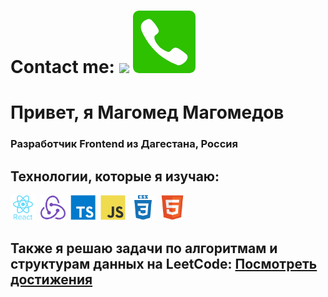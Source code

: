 # Contact me: <a href="https://t.me/magomedov_net"><img src="https://camo.githubusercontent.com/afaa74bcd8ebafeffb8c818bfa55e4b4923498b32ccbb1189fcc170fd43b490c/68747470733a2f2f696d672e736869656c64732e696f2f62616467652f54656c656772616d2d3243413545303f7374796c653d666f722d7468652d6261646765266c6f676f3d74656c656772616d266c6f676f436f6c6f723d7768697465" /></a> <a><?xml version="1.0" ?><!DOCTYPE svg PUBLIC '-//W3C//DTD SVG 1.1//EN' 'http://www.w3.org/Graphics/SVG/1.1/DTD/svg11.dtd'><svg height="1.04167in" style="shape-rendering:geometricPrecision; text-rendering:geometricPrecision; image-rendering:optimizeQuality; fill-rule:evenodd; clip-rule:evenodd" version="1.1" viewBox="0 0 201 201" width="1.04167in" xml:space="preserve" xmlns="http://www.w3.org/2000/svg" xmlns:xlink="http://www.w3.org/1999/xlink"><defs><style type="text/css"> <![CDATA[ .fil1 {fill:#FEFEFE} .fil0 {fill:#2DC100} ]]> </style></defs><g id="Layer_x0020_1"><g id="_320501824"><rect class="fil0" height="201" rx="19" ry="19" width="201"/><g><path class="fil1" d="M164 134c-5,-4 -10,-7 -14,-10 -10,-7 -19,-7 -27,3 -4,6 -9,7 -15,4 -17,-7 -30,-19 -37,-35 -1,-3 -2,-5 -2,-8 -1,-4 1,-8 6,-11 4,-3 8,-6 8,-12 0,-8 -20,-34 -27,-37 -3,-1 -6,-1 -10,0 -18,6 -25,21 -18,38 4,9 9,18 14,26 22,37 54,64 96,81 3,2 6,2 7,3 12,0 26,-11 30,-22 3,-11 -5,-15 -11,-20z"/></g></g></g></svg></a>
# Привет, я Магомед Магомедов
### Разработчик Frontend из Дагестана, Россия
## Технологии, которые я изучаю:
<img src="https://github.com/devicons/devicon/blob/master/icons/react/react-original-wordmark.svg" title="React" alt="React" width="40" height="40"/>&nbsp; 
<img src="https://github.com/devicons/devicon/blob/master/icons/redux/redux-original.svg" title="Redux" alt="Redux" width="40" height="40"/>&nbsp;
<img src="https://github.com/devicons/devicon/blob/master/icons/typescript/typescript-plain.svg" title="TypeScript" alt="TypeScript" width="40" height="40"/>&nbsp;
<img src="https://github.com/devicons/devicon/blob/master/icons/javascript/javascript-original.svg" title="JavaScript" alt="JavaScript" width="40" height="40"/>&nbsp; 
<img src="https://github.com/devicons/devicon/blob/master/icons/css3/css3-plain-wordmark.svg"  title="CSS3" alt="CSS" width="40" height="40"/>&nbsp; 
<img src="https://github.com/devicons/devicon/blob/master/icons/html5/html5-original.svg" title="HTML5" alt="HTML" width="40" height="40"/>&nbsp; 
## Также я решаю задачи по алгоритмам и структурам данных на LeetCode: [Посмотреть достижения](https://leetcode.com/devMagomedov/)
  
  
 
